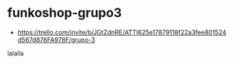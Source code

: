 # funkoshop-grupo3
- https://trello.com/invite/b/JGtZdnRE/ATTI625e17879118f22a3fee801524d567d876FA978F/grupo-3

lalalla